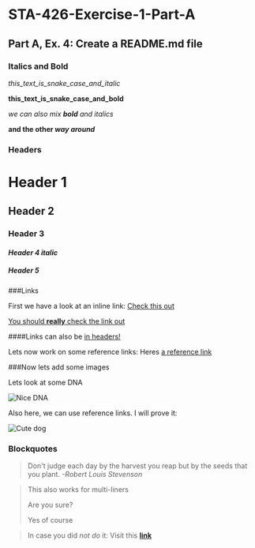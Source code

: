 # STA-426-Exercise-1-Part-A

## Part A, Ex. 4: Create a README.md file

### Italics and Bold

*this_text_is_snake_case_and_italic*

**this_text_is_snake_case_and_bold**

*we can also mix **bold** and italics*

**and the other *way around***

### Headers

# Header 1

## Header 2

### Header 3

#### *Header 4 italic*

##### **Header 5**

###Links

First we have a look at an inline link: [Check this out](https://www.srf.ch)

[You should **really** check the link out](https://www.srf.ch)

####Links can also be [in headers!](https://www.srf.ch)

Lets now work on some reference links: Heres [a reference link][reference link]

###Now lets add some images

Lets look at some DNA

![Nice DNA](https://www.wissenschaft.de/technik-digitales/die-dna-der-dinge/)

Also here, we can use reference links. I will prove it:

![Cute dog][cute doggie] 

### Blockquotes

>Don't judge each day by the harvest you reap but by the seeds that you plant. _-Robert Louis Stevenson_

>This also works for multi-liners
>
>Are you sure?
>
>Yes of course

>In case you did _not do_ it: Visit this **[link][reference link]**






[reference link]: https://www.uzh.ch/de.html

[cute doggie]: https://unsplash.com/photos/8mxSINYFoSw


